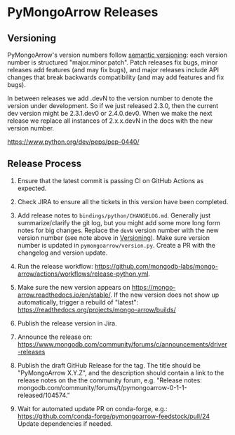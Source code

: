 # PyMongoArrow Releases

## Versioning

PyMongoArrow's version numbers follow [semantic
versioning](http://semver.org/): each version number is structured
"major.minor.patch". Patch releases fix bugs, minor releases add
features (and may fix bugs), and major releases include API changes that
break backwards compatibility (and may add features and fix bugs).

In between releases we add .devN to the version number to denote the
version under development. So if we just released 2.3.0, then the
current dev version might be 2.3.1.dev0 or 2.4.0.dev0. When we make the
next release we replace all instances of 2.x.x.devN in the docs with the
new version number.

<https://www.python.org/dev/peps/pep-0440/>

## Release Process

1.  Ensure that the latest commit is passing CI on GitHub Actions as
    expected.

2.  Check JIRA to ensure all the tickets in this version have been
    completed.

3.  Add release notes to `bindings/python/CHANGELOG.md`. Generally just
    summarize/clarify the git log, but you might add some more long form
    notes for big changes.  Replace the `devN` version number with the new version
    number (see  note above in [Versioning](#versioning)). Make sure version number
    is updated in `pymongoarrow/version.py`. Create a PR with the changelog and version
    update.

5.  Run the release workflow: https://github.com/mongodb-labs/mongo-arrow/actions/workflows/release-python.yml.

6.  Make sure the new version appears on
    <https://mongo-arrow.readthedocs.io/en/stable/>. If the new version
    does not show up automatically, trigger a rebuild of "latest":
    <https://readthedocs.org/projects/mongo-arrow/builds/>

7.  Publish the release version in Jira.

8.  Announce the release on:
    <https://www.mongodb.com/community/forums/c/announcements/driver-releases>

9.  Publish the draft GitHub Release for the tag. The title
    should be "PyMongoArrow X.Y.Z", and the description should contain a
    link to the release notes on the the community forum, e.g. "Release
    notes:
    mongodb.com/community/forums/t/pymongoarrow-0-1-1-released/104574."

10. Wait for automated update PR on conda-forge, e.g.:
    <https://github.com/conda-forge/pymongoarrow-feedstock/pull/24>
    Update dependencies if needed.

